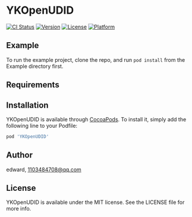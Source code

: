 # YKOpenUDID

[![CI Status](https://img.shields.io/travis/edward/YKOpenUDID.svg?style=flat)](https://travis-ci.org/edward/YKOpenUDID)
[![Version](https://img.shields.io/cocoapods/v/YKOpenUDID.svg?style=flat)](https://cocoapods.org/pods/YKOpenUDID)
[![License](https://img.shields.io/cocoapods/l/YKOpenUDID.svg?style=flat)](https://cocoapods.org/pods/YKOpenUDID)
[![Platform](https://img.shields.io/cocoapods/p/YKOpenUDID.svg?style=flat)](https://cocoapods.org/pods/YKOpenUDID)

## Example

To run the example project, clone the repo, and run `pod install` from the Example directory first.

## Requirements

## Installation

YKOpenUDID is available through [CocoaPods](https://cocoapods.org). To install
it, simply add the following line to your Podfile:

```ruby
pod 'YKOpenUDID'
```

## Author

edward, 1103484708@qq.com

## License

YKOpenUDID is available under the MIT license. See the LICENSE file for more info.
